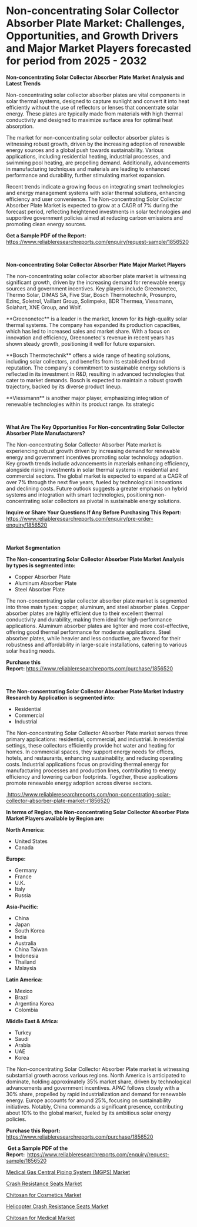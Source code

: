 <p><h1>Non-concentrating Solar Collector Absorber Plate Market: Challenges, Opportunities, and Growth Drivers and Major Market Players forecasted for period from 2025 - 2032</h1></p><p><strong>Non-concentrating Solar Collector Absorber Plate Market Analysis and Latest Trends</strong></p>
<p><p>Non-concentrating solar collector absorber plates are vital components in solar thermal systems, designed to capture sunlight and convert it into heat efficiently without the use of reflectors or lenses that concentrate solar energy. These plates are typically made from materials with high thermal conductivity and designed to maximize surface area for optimal heat absorption.</p><p>The market for non-concentrating solar collector absorber plates is witnessing robust growth, driven by the increasing adoption of renewable energy sources and a global push towards sustainability. Various applications, including residential heating, industrial processes, and swimming pool heating, are propelling demand. Additionally, advancements in manufacturing techniques and materials are leading to enhanced performance and durability, further stimulating market expansion.</p><p>Recent trends indicate a growing focus on integrating smart technologies and energy management systems with solar thermal solutions, enhancing efficiency and user convenience. The Non-concentrating Solar Collector Absorber Plate Market is expected to grow at a CAGR of 7% during the forecast period, reflecting heightened investments in solar technologies and supportive government policies aimed at reducing carbon emissions and promoting clean energy sources.</p></p>
<p><strong>Get a Sample PDF of the Report:&nbsp;</strong> <a href="https://www.reliableresearchreports.com/enquiry/request-sample/1856520?utm_campaign=24&utm_medium=2&utm_source=Github&utm_content=ia&utm_term=08012025&utm_id=non-concentrating-solar-collector-absorber-plate">https://www.reliableresearchreports.com/enquiry/request-sample/1856520</a></p>
<p>&nbsp;</p>
<p><strong>Non-concentrating Solar Collector Absorber Plate Major Market Players</strong></p>
<p><p>The non-concentrating solar collector absorber plate market is witnessing significant growth, driven by the increasing demand for renewable energy sources and government incentives. Key players include Greenonetec, Thermo Solar, DIMAS SA, Five Star, Bosch Thermotechnik, Prosunpro, Ezinc, Soletrol, Vaillant Group, Solimpeks, BDR Thermea, Viessmann, Solahart, XNE Group, and Wolf.</p><p>**Greenonetec** is a leader in the market, known for its high-quality solar thermal systems. The company has expanded its production capacities, which has led to increased sales and market share. With a focus on innovation and efficiency, Greenonetec's revenue in recent years has shown steady growth, positioning it well for future expansion.</p><p>**Bosch Thermotechnik** offers a wide range of heating solutions, including solar collectors, and benefits from its established brand reputation. The company's commitment to sustainable energy solutions is reflected in its investment in R&D, resulting in advanced technologies that cater to market demands. Bosch is expected to maintain a robust growth trajectory, backed by its diverse product lineup.</p><p>**Viessmann** is another major player, emphasizing integration of renewable technologies within its product range. Its strategic</p></p>
<p>&nbsp;</p>
<p><strong>What Are The Key Opportunities For Non-concentrating Solar Collector Absorber Plate Manufacturers?</strong></p>
<p><p>The Non-concentrating Solar Collector Absorber Plate market is experiencing robust growth driven by increasing demand for renewable energy and government incentives promoting solar technology adoption. Key growth trends include advancements in materials enhancing efficiency, alongside rising investments in solar thermal systems in residential and commercial sectors. The global market is expected to expand at a CAGR of over 7% through the next five years, fueled by technological innovations and declining costs. Future outlook suggests a greater emphasis on hybrid systems and integration with smart technologies, positioning non-concentrating solar collectors as pivotal in sustainable energy solutions.</p></p>
<p><strong>Inquire or Share Your Questions If Any Before Purchasing This Report:</strong> <a href="https://www.reliableresearchreports.com/enquiry/pre-order-enquiry/1856520?utm_campaign=24&utm_medium=2&utm_source=Github&utm_content=ia&utm_term=08012025&utm_id=non-concentrating-solar-collector-absorber-plate">https://www.reliableresearchreports.com/enquiry/pre-order-enquiry/1856520</a></p>
<p>&nbsp;</p>
<p><strong>Market Segmentation</strong></p>
<p><strong>The Non-concentrating Solar Collector Absorber Plate Market Analysis by types is segmented into:</strong></p>
<p><ul><li>Copper Absorber Plate</li><li>Aluminum Absorber Plate</li><li>Steel Absorber Plate</li></ul></p>
<p><p>The non-concentrating solar collector absorber plate market is segmented into three main types: copper, aluminum, and steel absorber plates. Copper absorber plates are highly efficient due to their excellent thermal conductivity and durability, making them ideal for high-performance applications. Aluminum absorber plates are lighter and more cost-effective, offering good thermal performance for moderate applications. Steel absorber plates, while heavier and less conductive, are favored for their robustness and affordability in large-scale installations, catering to various solar heating needs.</p></p>
<p><strong>Purchase this Report:&nbsp;</strong><a href="https://www.reliableresearchreports.com/purchase/1856520?utm_campaign=24&utm_medium=2&utm_source=Github&utm_content=ia&utm_term=08012025&utm_id=non-concentrating-solar-collector-absorber-plate">https://www.reliableresearchreports.com/purchase/1856520</a></p>
<p>&nbsp;</p>
<p><strong>The Non-concentrating Solar Collector Absorber Plate Market Industry Research by Application is segmented into:</strong></p>
<p><ul><li>Residential</li><li>Commercial</li><li>Industrial</li></ul></p>
<p><p>The Non-concentrating Solar Collector Absorber Plate market serves three primary applications: residential, commercial, and industrial. In residential settings, these collectors efficiently provide hot water and heating for homes. In commercial spaces, they support energy needs for offices, hotels, and restaurants, enhancing sustainability, and reducing operating costs. Industrial applications focus on providing thermal energy for manufacturing processes and production lines, contributing to energy efficiency and lowering carbon footprints. Together, these applications promote renewable energy adoption across diverse sectors.</p></p>
<p><a href="https://www.reliableresearchreports.com/non-concentrating-solar-collector-absorber-plate-market-r1856520?utm_campaign=24&utm_medium=2&utm_source=Github&utm_content=ia&utm_term=08012025&utm_id=non-concentrating-solar-collector-absorber-plate">&nbsp;https://www.reliableresearchreports.com/non-concentrating-solar-collector-absorber-plate-market-r1856520</a></p>
<p><strong>In terms of Region, the Non-concentrating Solar Collector Absorber Plate Market Players available by Region are:</strong></p>
<p>
    <p> <strong> North America: </strong>
        <ul>
            <li>United States</li>
            <li>Canada</li>
        </ul>
        </p> 
    <p> <strong> Europe: </strong>
        <ul>
            <li>Germany</li>
            <li>France</li>
            <li>U.K.</li>
            <li>Italy</li>
            <li>Russia</li>
        </ul>
        </p> 
    <p> <strong> Asia-Pacific: </strong>
        <ul>
            <li>China</li>
            <li>Japan</li>
            <li>South Korea</li>
            <li>India</li>
            <li>Australia</li>
            <li>China Taiwan</li>
            <li>Indonesia</li>
            <li>Thailand</li>
            <li>Malaysia</li>
        </ul>
        </p> 
    <p> <strong> Latin America: </strong>
        <ul>
            <li>Mexico</li>
            <li>Brazil</li>
            <li>Argentina Korea</li>
            <li>Colombia</li>
        </ul>
        </p> 
    <p> <strong> Middle East & Africa: </strong>
        <ul>
            <li>Turkey</li>
            <li>Saudi</li>
            <li>Arabia</li>
            <li>UAE</li>
            <li>Korea</li>
        </ul>
    </p>
    </p>
<p><p>The Non-concentrating Solar Collector Absorber Plate market is witnessing substantial growth across various regions. North America is anticipated to dominate, holding approximately 35% market share, driven by technological advancements and government incentives. APAC follows closely with a 30% share, propelled by rapid industrialization and demand for renewable energy. Europe accounts for around 25%, focusing on sustainability initiatives. Notably, China commands a significant presence, contributing about 10% to the global market, fueled by its ambitious solar energy policies.</p></p>
<p><strong>Purchase this Report: </strong><a href="https://www.reliableresearchreports.com/purchase/1856520?utm_campaign=24&utm_medium=2&utm_source=Github&utm_content=ia&utm_term=08012025&utm_id=non-concentrating-solar-collector-absorber-plate">https://www.reliableresearchreports.com/purchase/1856520</a></p>
<p>&nbsp;<strong>Get a Sample PDF of the Report:&nbsp;&nbsp;</strong><a href="https://www.reliableresearchreports.com/enquiry/request-sample/1856520?utm_campaign=24&utm_medium=2&utm_source=Github&utm_content=ia&utm_term=08012025&utm_id=non-concentrating-solar-collector-absorber-plate">https://www.reliableresearchreports.com/enquiry/request-sample/1856520</a></p>
<p><strong></strong></p>
<p><p><a href="https://www.linkedin.com/pulse/medical-gas-central-piping-system-mgps-market-revenue-forecast-9ricf?utm_campaign=24&utm_medium=2&utm_source=Github&utm_content=ia&utm_term=08012025&utm_id=non-concentrating-solar-collector-absorber-plate">Medical Gas Central Piping System (MGPS) Market</a></p><p><a href="https://www.linkedin.com/pulse/study-forecastingthe-globalcrash-resistance-seats-market-growingat-nwche?utm_campaign=24&utm_medium=2&utm_source=Github&utm_content=ia&utm_term=08012025&utm_id=non-concentrating-solar-collector-absorber-plate">Crash Resistance Seats Market</a></p><p><a href="https://github.com/elizabethdagraca/Market-Research-Report-List-5/blob/main/chitosan-for-cosmetics-market.md?utm_campaign=24&utm_medium=2&utm_source=Github&utm_content=ia&utm_term=08012025&utm_id=non-concentrating-solar-collector-absorber-plate">Chitosan for Cosmetics Market</a></p><p><a href="https://www.linkedin.com/pulse/helicopter-crash-resistance-seats-market-key-players-growth-ixdje?utm_campaign=24&utm_medium=2&utm_source=Github&utm_content=ia&utm_term=08012025&utm_id=non-concentrating-solar-collector-absorber-plate">Helicopter Crash Resistance Seats Market</a></p><p><a href="https://github.com/steidmindy199393/Market-Research-Report-List-1/blob/main/chitosan-for-medical-market.md?utm_campaign=24&utm_medium=2&utm_source=Github&utm_content=ia&utm_term=08012025&utm_id=non-concentrating-solar-collector-absorber-plate">Chitosan for Medical Market</a></p></p>